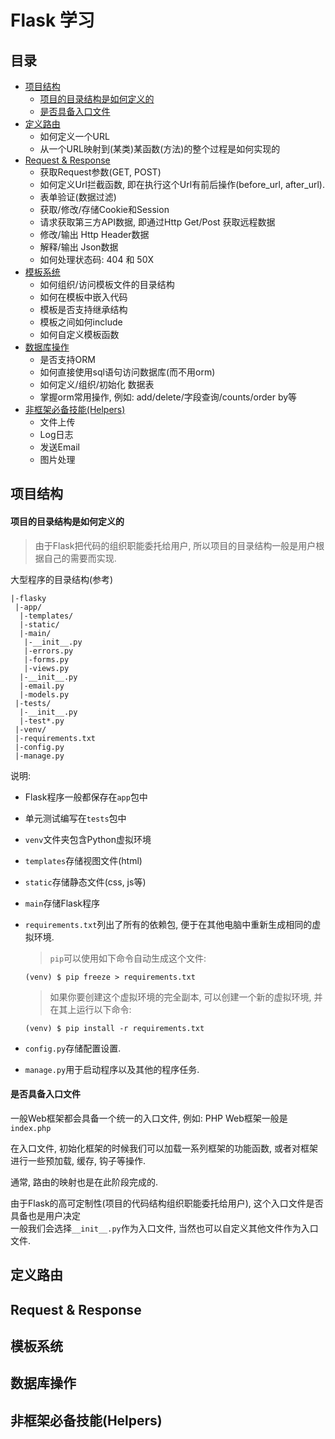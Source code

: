 Flask 学习
==========

目录
----
- [项目结构](#项目结构)
    + [项目的目录结构是如何定义的](#大型程序的项目结构)
    + [是否具备入口文件](#web框架一般都会有个统一的入口文件)
- [定义路由](#定义路由)
    + 如何定义一个URL
    + 从一个URL映射到(某类)某函数(方法)的整个过程是如何实现的
- [Request & Response](#request--response)
    + 获取Request参数(GET, POST)
    + 如何定义Url拦截函数, 即在执行这个Url有前后操作(before_url, after_url).
    + 表单验证(数据过滤)
    + 获取/修改/存储Cookie和Session
    + 请求获取第三方API数据, 即通过Http Get/Post 获取远程数据
    + 修改/输出 Http Header数据
    + 解释/输出 Json数据
    + 如何处理状态码: 404 和 50X
- [模板系统](#模板系统)
    + 如何组织/访问模板文件的目录结构
    + 如何在模板中嵌入代码
    + 模板是否支持继承结构
    + 模板之间如何include
    + 如何自定义模板函数
- [数据库操作](#数据库操作)
    + 是否支持ORM
    + 如何直接使用sql语句访问数据库(而不用orm)
    + 如何定义/组织/初始化 数据表
    + 掌握orm常用操作, 例如: add/delete/字段查询/counts/order by等
- [非框架必备技能(Helpers)](#非框架必备技能helpers)
    + 文件上传
    + Log日志
    + 发送Email
    + 图片处理

项目结构
--------

#### 项目的目录结构是如何定义的
> 由于Flask把代码的组织职能委托给用户, 所以项目的目录结构一般是用户根据自己的需要而实现.

大型程序的目录结构(参考)
```
|-flasky
 |-app/
  |-templates/
  |-static/
  |-main/
   |-__init__.py
   |-errors.py
   |-forms.py
   |-views.py
  |-__init__.py
  |-email.py
  |-models.py
 |-tests/
  |-__init__.py
  |-test*.py
 |-venv/
 |-requirements.txt
 |-config.py
 |-manage.py
```
说明:  
- Flask程序一般都保存在`app`包中
- 单元测试编写在`tests`包中
- `venv`文件夹包含Python虚拟环境

- `templates`存储视图文件(html)
- `static`存储静态文件(css, js等)
- `main`存储Flask程序

- `requirements.txt`列出了所有的依赖包, 便于在其他电脑中重新生成相同的虚拟环境.
    > `pip`可以使用如下命令自动生成这个文件:  

    ```
    (venv) $ pip freeze > requirements.txt
    ```
    > 如果你要创建这个虚拟环境的完全副本, 可以创建一个新的虚拟环境, 并在其上运行以下命令:  

    ```
    (venv) $ pip install -r requirements.txt
    ```
- `config.py`存储配置设置.
- `manage.py`用于启动程序以及其他的程序任务.

#### 是否具备入口文件
一般Web框架都会具备一个统一的入口文件, 例如: PHP Web框架一般是`index.php`  

在入口文件, 初始化框架的时候我们可以加载一系列框架的功能函数, 或者对框架进行一些预加载, 缓存, 钩子等操作.  

通常, 路由的映射也是在此阶段完成的.  

由于Flask的高可定制性(项目的代码结构组织职能委托给用户), 这个入口文件是否具备也是用户决定  
一般我们会选择`__init__.py`作为入口文件, 当然也可以自定义其他文件作为入口文件.

定义路由
--------

Request & Response
------------------

模板系统
--------

数据库操作
----------

非框架必备技能(Helpers)
-----------------------
